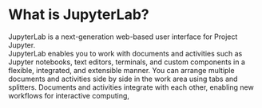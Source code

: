 # What is JupyterLab?
JupyterLab is a next-generation web-based user interface for Project Jupyter.  
JupyterLab enables you to work with documents and activities such as Jupyter notebooks, text editors, terminals, and custom components in a flexible, integrated, and extensible manner. 
You can arrange multiple documents and activities side by side in the work area using tabs and splitters. Documents and activities integrate with each other, enabling new workflows for interactive computing,

